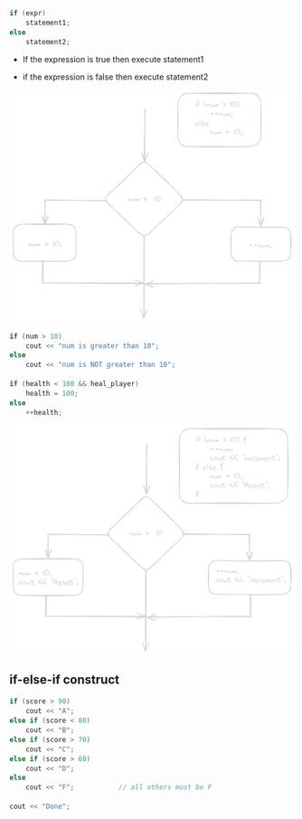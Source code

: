 ```cpp
if (expr)
	statement1;
else
	statement2;
```

- If the expression is true then execute statement1

- if the expression is false then execute statement2

![](Pictures/if-else%20Statement%20Example%201.png)
```cpp
if (num > 10)
	cout << "num is greater than 10";
else
	cout << "num is NOT greater than 10";

if (health < 100 && heal_player)
	health = 100;
else
	++health;
```

![](Pictures/if-else%20Statement%20Example%202.png)
## if-else-if construct

```cpp
if (score > 90)
	cout << "A";
else if (score < 80)
	cout << "B";
else if (score > 70)
	cout << "C";
else if (score > 60)
	cout << "D";
else
	cout << "F";           // all others must be F

cout << "Done";
```

